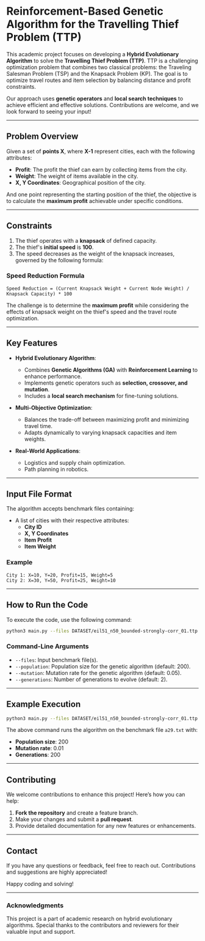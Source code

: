 
# Reinforcement-Based Genetic Algorithm for the Travelling Thief Problem (TTP)

This academic project focuses on developing a **Hybrid Evolutionary Algorithm** to solve the **Travelling Thief Problem (TTP)**. TTP is a challenging optimization problem that combines two classical problems: the Traveling Salesman Problem (TSP) and the Knapsack Problem (KP). The goal is to optimize travel routes and item selection by balancing distance and profit constraints.

Our approach uses **genetic operators** and **local search techniques** to achieve efficient and effective solutions. Contributions are welcome, and we look forward to seeing your input!

---

## Problem Overview

Given a set of **points X**, where **X-1** represent cities, each with the following attributes:

- **Profit**: The profit the thief can earn by collecting items from the city.
- **Weight**: The weight of items available in the city.
- **X, Y Coordinates**: Geographical position of the city.

And one point representing the starting position of the thief, the objective is to calculate the **maximum profit** achievable under specific conditions.

---

## Constraints

1. The thief operates with a **knapsack** of defined capacity.
2. The thief's **initial speed** is **100**.
3. The speed decreases as the weight of the knapsack increases, governed by the following formula:

### Speed Reduction Formula

```
Speed Reduction = (Current Knapsack Weight + Current Node Weight) / Knapsack Capacity) * 100
```

The challenge is to determine the **maximum profit** while considering the effects of knapsack weight on the thief's speed and the travel route optimization.

---

## Key Features

- **Hybrid Evolutionary Algorithm**:
  - Combines **Genetic Algorithms (GA)** with **Reinforcement Learning** to enhance performance.
  - Implements genetic operators such as **selection, crossover, and mutation**.
  - Includes a **local search mechanism** for fine-tuning solutions.

- **Multi-Objective Optimization**:
  - Balances the trade-off between maximizing profit and minimizing travel time.
  - Adapts dynamically to varying knapsack capacities and item weights.

- **Real-World Applications**:
  - Logistics and supply chain optimization.
  - Path planning in robotics.

---

## Input File Format

The algorithm accepts benchmark files containing:

- A list of cities with their respective attributes:
  - **City ID**
  - **X, Y Coordinates**
  - **Item Profit**
  - **Item Weight**

### Example
```
City 1: X=10, Y=20, Profit=15, Weight=5
City 2: X=30, Y=50, Profit=25, Weight=10
```

---

## How to Run the Code

To execute the code, use the following command:

```bash
python3 main.py --files DATASET/eil51_n50_bounded-strongly-corr_01.ttp --population 200 --mutation 0.01 --generations 200
```

### Command-Line Arguments

- `--files`: Input benchmark file(s).
- `--population`: Population size for the genetic algorithm (default: 200).
- `--mutation`: Mutation rate for the genetic algorithm (default: 0.05).
- `--generations`: Number of generations to evolve (default: 2).

---

## Example Execution

```bash
python3 main.py --files DATASET/eil51_n50_bounded-strongly-corr_01.ttp --population 200 --mutation 0.01 --generations 200
```

The above command runs the algorithm on the benchmark file `a29.txt` with:
- **Population size**: 200
- **Mutation rate**: 0.01
- **Generations**: 200

---

## Contributing

We welcome contributions to enhance this project! Here’s how you can help:

1. **Fork the repository** and create a feature branch.
2. Make your changes and submit a **pull request**.
3. Provide detailed documentation for any new features or enhancements.

---

## Contact

If you have any questions or feedback, feel free to reach out. Contributions and suggestions are highly appreciated!

Happy coding and solving!

---

### Acknowledgments

This project is a part of academic research on hybrid evolutionary algorithms. Special thanks to the contributors and reviewers for their valuable input and support.
